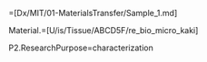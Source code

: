 =[Dx/MIT/01-MaterialsTransfer/Sample_1.md]

Material.=[U/is/Tissue/ABCD5F/re_bio_micro_kaki]

P2.ResearchPurpose=characterization